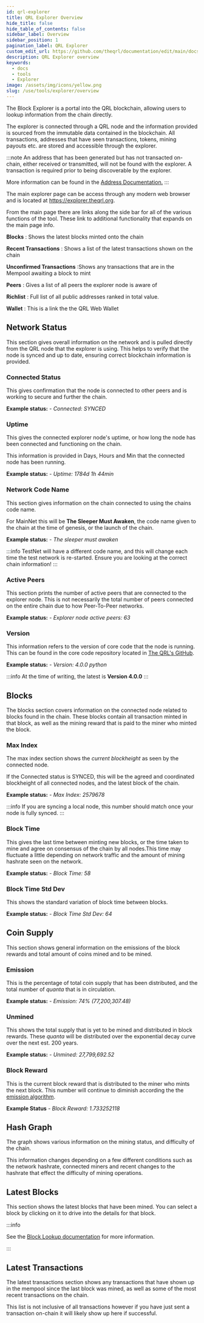 ```yaml
---
id: qrl-explorer
title: QRL Explorer Overview
hide_title: false
hide_table_of_contents: false
sidebar_label: Overview
sidebar_position: 1
pagination_label: QRL Explorer
custom_edit_url: https://github.com/theqrl/documentation/edit/main/docs/Use/Tools/explorer/qrl-explorer.md
description: QRL Explorer overview
keywords:
  - docs
  - tools
  - Explorer
image: /assets/img/icons/yellow.png
slug: /use/tools/explorer/overview
---
```


The Block Explorer is a portal into the QRL blockchain, allowing users to lookup information from the chain directly.

The explorer is connected through a QRL node and the information provided is sourced from the immutable data contained in the blockchain. All transactions, addresses that have seen transactions, tokens, mining payouts etc. are stored and accessible through the explorer. 

:::note
An address that has been generated but has not transacted on-chain, either received or transmitted, will not be found with the explorer. A transaction is required prior to being discoverable by the explorer.

More information can be found in the [Address Documentation.](/use/wallet/check-balance)
:::

The main explorer page can be access through any modern web browser and is located at https://explorer.theqrl.org. 

From the main page there are links along the side bar for all of the various functions of the tool. These link to additional functionality that expands on the main page info.

**Blocks**
: Shows the latest blocks minted onto the chain

**Recent Transactions**
: Shows a list of the latest transactions shown on the chain

**Unconfirmed Transactions**
:Shows any transactions that are in the Mempool awaiting a block to mint

**Peers**
: Gives a list of all peers the explorer node is aware of

**Richlist**
: Full list of all public addresses ranked in total value.

**Wallet**
: This is a link the the QRL Web Wallet



## Network Status

This section gives overall information on the network and is pulled directly from the QRL node that the explorer is using. This helps to verify that the node is synced and up to date, ensuring correct blockchain information is provided.


### Connected Status

This gives confirmation that the node is connected to other peers and is working to secure and further the chain. 

**Example status:** - *Connected: SYNCED*


### Uptime

This gives the connected explorer node's uptime, or how long the node has been connected and functioning on the chain.

This information is provided in Days, Hours and Min that the connected node has been running.

**Example status:** - *Uptime: 1784d 1h 44min*

### Network Code Name

This section gives information on the chain connected to using the chains code name.

For MainNet this will be **The Sleeper Must Awaken**, the code name given to the chain at the time of genesis, or the launch of the chain.

**Example status:** - *The sleeper must awaken*

:::info
TestNet will have a different code name, and this will change each time the test network is re-started. Ensure you are looking at the correct chain information!
:::


### Active Peers

This section prints the number of active peers that are connected to the explorer node. This is not necessarily the total number of peers connected on the entire chain due to how Peer-To-Peer networks.

**Example status:** - *Explorer node active peers: 63*


### Version 

This information refers to the version of core code that the node is running. This can be found in the core code repository located in [The QRL's GitHub](https://github.com/theqrl/qrl). 


**Example status:** - *Version: 4.0.0 python*

:::info
At the time of writing, the latest is **Version 4.0.0**
:::

## Blocks

The blocks section covers information on the connected node related to blocks found in the chain. These blocks contain all transaction minted in that block, as well as the mining reward that is paid to the miner who minted the block. 

### Max Index

The max index section shows the *current blockheight* as seen by the connected node. 

If the Connected status is SYNCED, this will be the agreed and coordinated blockheight of all connected nodes, and the latest block of the chain. 

**Example status:** - *Max Index: 2579678*

:::info
If you are syncing a local node, this number should match once your node is fully synced.
:::

### Block Time 

This gives the last time between minting new blocks, or the time taken to mine and agree on consensus of the chain by all nodes.This time may fluctuate a little depending on network traffic and the amount of mining hashrate seen on the network.

**Example status:** - *Block Time: 58*

### Block Time Std Dev

This shows the standard variation of block time between blocks.

**Example status:** - *Block Time Std Dev: 64*

## Coin Supply

This section shows general information on the emissions of the block rewards and total amount of coins mined and to be mined.

### Emission

This is the percentage of total coin supply that has been distributed, and the total number of $quanta$ that is in circulation.

**Example status:** - *Emission: 74% (77,200,307.48)*

### Unmined

This shows the total supply that is yet to be mined and distributed in block rewards. These $quanta$ will be distributed over the exponential decay curve over the next est. 200 years.

**Example status:** - *Unmined: 27,799,692.52*

### Block Reward

This is the current block reward that is distributed to the miner who mints the next block. This number will continue to diminish according the the [emission algorithm](/build/fundamentals/qrl-emission).

**Example Status** - *Block Reward: 1.733252118*

## Hash Graph

The graph shows various information on the mining status, and difficulty of the chain.

This information changes depending on a few different conditions such as the network hashrate, connected miners and recent changes to the hashrate that effect the difficulty of mining operations. 

## Latest Blocks

This section shows the latest blocks that have been mined. You can select a block by clicking on it to drive into the details for that block.

:::info

See the [Block Lookup documentation](/use/tools/explorer/block-lookup) for more information.

:::

## Latest Transactions

The latest transactions section shows any transactions that have shown up in the mempool since the last block was mined, as well as some of the most recent transactions on the chain.

This list is not inclusive of all transactions however if you have just sent a transaction on-chain it will likely show up here if successful.

